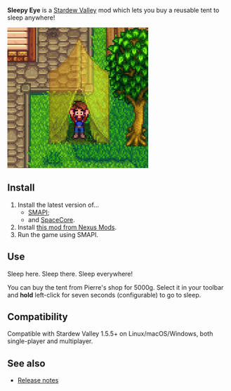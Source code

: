 ﻿**Sleepy Eye** is a [Stardew Valley](http://stardewvalley.net/) mod which lets you buy a reusable
tent to sleep anywhere!

![](screenshot.png)

## Install
1. Install the latest version of...
   * [SMAPI](https://smapi.io);
   * and [SpaceCore](https://www.nexusmods.com/stardewvalley/mods/1348).
2. Install [this mod from Nexus Mods](http://www.nexusmods.com/stardewvalley/mods/1152).
3. Run the game using SMAPI.

## Use
Sleep here. Sleep there. Sleep everywhere!

You can buy the tent from Pierre's shop for 5000g. Select it in your toolbar and **hold** left-click
for seven seconds (configurable) to go to sleep.

## Compatibility
Compatible with Stardew Valley 1.5.5+ on Linux/macOS/Windows, both single-player and multiplayer.

## See also
* [Release notes](release-notes.md)
